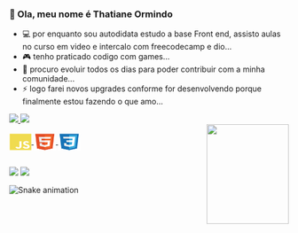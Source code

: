 ###  👋 Ola, meu nome é Thatiane Ormindo
- 💻 por enquanto sou autodidata estudo a base Front end, assisto aulas no curso em video e intercalo com freecodecamp e dio...
- 🎮 tenho praticado codigo com games...
- 💚 procuro evoluir todos os dias para poder contribuir com a minha comunidade... 
- ⚡ logo farei novos upgrades conforme for desenvolvendo porque finalmente estou fazendo o que amo...
<div>
  <a href="https://github.com/thatianeormindo">
  <img height="180em"  img align="bottom" src="https://github-readme-stats.vercel.app/api?username=thatianeormindo&show_icons=true&theme=merko&include_all_commits=true&count_private=true"/>
  <img height="178em" img align="bottom" src="https://github-readme-stats.vercel.app/api/top-langs/?username=thatianeormindo&layout=compact&langs_count=7&theme=merko" />
 </div>
  <img align="right" width="148" height="180" src="https://share-cdn.picrew.me/shareImg/org/202203/338224_uZmajvLt.png"> 
  <div style="display: inline_block"><br>
  <img align="center" alt="Thati-Js" height="30" width="40" src="https://raw.githubusercontent.com/devicons/devicon/master/icons/javascript/javascript-plain.svg">
  <img align="center" alt="Thati-HTML" height="30" width="40" src="https://raw.githubusercontent.com/devicons/devicon/master/icons/html5/html5-original.svg">
  <img align="center" alt="Thati-CSS" height="30" width="40" src="https://raw.githubusercontent.com/devicons/devicon/master/icons/css3/css3-original.svg">
  </div>
  
  ##
 
<div> 
 <a href = "mailto:thatianeormindo@gmail.com"><img src="https://img.shields.io/badge/-Gmail-%23333?style=for-the-badge&logo=gmail&logoColor=white" target="_blank"></a>
 <a href="https://www.linkedin.com/in/thatianeormindo/" target="_blank"><img src="https://img.shields.io/badge/-LinkedIn-%230077B5?style=for-the-badge&logo=linkedin&logoColor=white" target="_blank"></a> 
  
![Snake animation](https://github.com/thatianeormindo/thatianeormindo/blob/output/github-contribution-grid-snake.svg)
